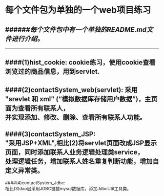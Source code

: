 #                                 每个文件包为单独的一个web项目练习  
######___每个文件包中有一个单独的README.md文件进行介绍。___
---------------------------------------------------------------------------------------------------------------------------------
---------------------------------------------------------------------------------------------------------------------------------
####(1)hist_cookie:
              cookie练习，使用cookie查看浏览过的商品信息，用到servlet. 
---------------------------------------------------------------------------------------------------------------------------------
####(2)contactSystem_web(servlet): 
             采用 "srevlet 和 xml" (“模拟数据库存储用户数据”)，主页面为查看所有联系人，  
         并实现添加、修改、删除、查看所有联系人功能。
---------------------------------------------------------------------------------------------------------------------------------  
####(3)contactSystem_JSP:  
         "采用JSP+XML",相比(2)将servlet页面改成JSP显示页面，同时添加联系人业务逻辑处理类service，  
         处理逻辑任务，增加联系人姓名重复判断功能，增加自定义异常类。
---------------------------------------------------------------------------------------------------------------------------------  
####(4)contactSystem_Jdbc:  
         相比(3)dao层采用JDBC链接mysql数据库，添加JdbcUtil工具类。
